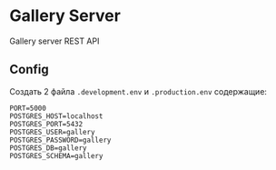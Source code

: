 # Gallery Server

Gallery server REST API

## Config

Создать 2 файла `.development.env` и `.production.env` содержащие: 

```dotenv
PORT=5000
POSTGRES_HOST=localhost
POSTGRES_PORT=5432
POSTGRES_USER=gallery
POSTGRES_PASSWORD=gallery
POSTGRES_DB=gallery
POSTGRES_SCHEMA=gallery
```
